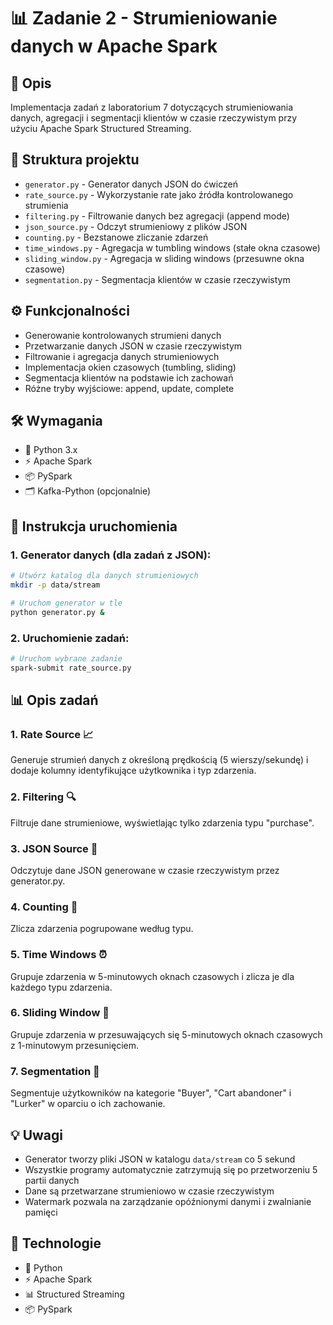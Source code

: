 # 📊 Zadanie 2 - Strumieniowanie danych w Apache Spark

## 📝 Opis
Implementacja zadań z laboratorium 7 dotyczących strumieniowania danych, agregacji i segmentacji klientów w czasie rzeczywistym przy użyciu Apache Spark Structured Streaming.

## 📂 Struktura projektu
- `generator.py` - Generator danych JSON do ćwiczeń
- `rate_source.py` - Wykorzystanie rate jako źródła kontrolowanego strumienia
- `filtering.py` - Filtrowanie danych bez agregacji (append mode)
- `json_source.py` - Odczyt strumieniowy z plików JSON
- `counting.py` - Bezstanowe zliczanie zdarzeń
- `time_windows.py` - Agregacja w tumbling windows (stałe okna czasowe)
- `sliding_window.py` - Agregacja w sliding windows (przesuwne okna czasowe)
- `segmentation.py` - Segmentacja klientów w czasie rzeczywistym

## ⚙️ Funkcjonalności
- Generowanie kontrolowanych strumieni danych
- Przetwarzanie danych JSON w czasie rzeczywistym
- Filtrowanie i agregacja danych strumieniowych
- Implementacja okien czasowych (tumbling, sliding)
- Segmentacja klientów na podstawie ich zachowań
- Różne tryby wyjściowe: append, update, complete

## 🛠️ Wymagania
- 🐍 Python 3.x
- ⚡ Apache Spark
- 📦 PySpark
- 🗂️ Kafka-Python (opcjonalnie)

## 🚀 Instrukcja uruchomienia
### 1. Generator danych (dla zadań z JSON):
```bash
# Utwórz katalog dla danych strumieniowych
mkdir -p data/stream

# Uruchom generator w tle
python generator.py &
```

### 2. Uruchomienie zadań:
```bash
# Uruchom wybrane zadanie
spark-submit rate_source.py
```

## 📊 Opis zadań

### 1. Rate Source 📈
Generuje strumień danych z określoną prędkością (5 wierszy/sekundę) i dodaje kolumny identyfikujące użytkownika i typ zdarzenia.

### 2. Filtering 🔍
Filtruje dane strumieniowe, wyświetlając tylko zdarzenia typu "purchase".

### 3. JSON Source 📄
Odczytuje dane JSON generowane w czasie rzeczywistym przez generator.py.

### 4. Counting 🔢
Zlicza zdarzenia pogrupowane według typu.

### 5. Time Windows ⏰
Grupuje zdarzenia w 5-minutowych oknach czasowych i zlicza je dla każdego typu zdarzenia.

### 6. Sliding Window 🔄
Grupuje zdarzenia w przesuwających się 5-minutowych oknach czasowych z 1-minutowym przesunięciem.

### 7. Segmentation 👥
Segmentuje użytkowników na kategorie "Buyer", "Cart abandoner" i "Lurker" w oparciu o ich zachowanie.

## 💡 Uwagi
- Generator tworzy pliki JSON w katalogu `data/stream` co 5 sekund
- Wszystkie programy automatycznie zatrzymują się po przetworzeniu 5 partii danych
- Dane są przetwarzane strumieniowo w czasie rzeczywistym
- Watermark pozwala na zarządzanie opóźnionymi danymi i zwalnianie pamięci

## 🔧 Technologie
- 🐍 Python
- ⚡ Apache Spark
- 📊 Structured Streaming
- 📦 PySpark
